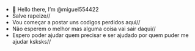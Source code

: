 - 👋 Hello there, I’m @miguel554422
- Salve rapeize// 
- Vou começar a postar uns codigos perdidos aqui//  
- Não esperem o melhor mas alguma coisa vai sair daqui// 
- Espero poder ajudar quem precisar e ser ajudado por quem puder me ajudar ksksks// 
